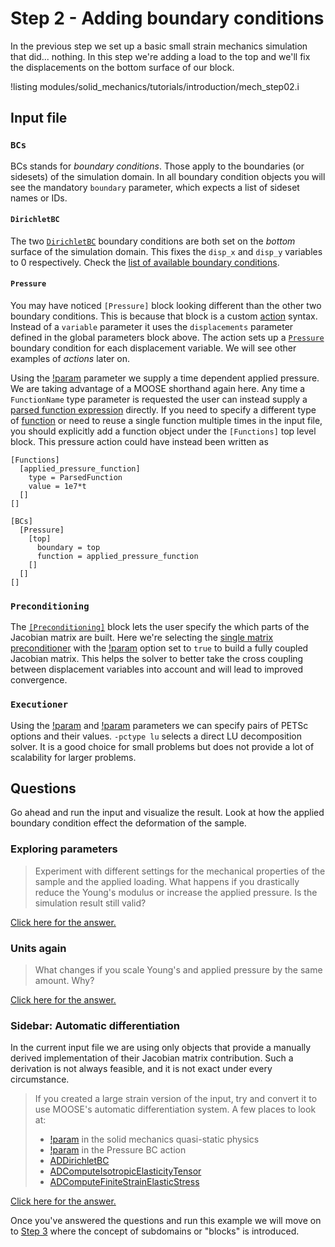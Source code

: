 # Step 2 - Adding boundary conditions

In the previous step we set up a basic small strain mechanics simulation that
did... nothing. In this step we're adding a load to the top and we'll fix the
displacements on the bottom surface of our block.

!listing modules/solid_mechanics/tutorials/introduction/mech_step02.i

## Input file

### `BCs`

BCs stands for *boundary conditions*. Those apply to the boundaries (or
sidesets) of the simulation domain. In all boundary condition objects you will
see the mandatory `boundary` parameter, which expects a list of sideset names or
IDs.

#### `DirichletBC`

The two [`DirichletBC`](DirichletBC.md) boundary conditions are both set on the
*bottom* surface of the simulation domain. This fixes the `disp_x` and `disp_y`
variables to 0 respectively. Check the
[list of available boundary conditions](tutorials/introduction/supplemental02.md).

#### `Pressure`

You may have noticed `[Pressure]` block looking different than the other two
boundary conditions. This is because that block is a custom
[action](PressureAction.md) syntax. Instead of a `variable` parameter it uses
the `displacements` parameter defined in the global parameters block above. The
action sets up a [`Pressure`](Pressure.md) boundary condition for each
displacement variable. We will see other examples of *actions* later on.

Using the [!param](/BCs/Pressure/PressureAction/function) parameter we supply a
time dependent applied pressure. We are taking advantage of a MOOSE shorthand
again here. Any time a `FunctionName` type parameter is requested the user can
instead supply a [parsed function expression](MooseParsedFunction.md) directly.
If you need to specify a different type of [function](Functions/index.md) or
need to reuse a single function multiple times in the input file, you should
explicitly add a function object under the `[Functions]` top level block. This
pressure action could have instead been written as

```
[Functions]
  [applied_pressure_function]
    type = ParsedFunction
    value = 1e7*t
  []
[]

[BCs]
  [Pressure]
    [top]
      boundary = top
      function = applied_pressure_function
    []
  []
[]

```

### `Preconditioning`

The [`[Preconditioning]`](syntax/Preconditioning/index.md) block lets the user
specify the which parts of the Jacobian matrix are built. Here we're selecting
the [single matrix preconditioner](SingleMatrixPreconditioner.md) with the
[!param](/Preconditioning/SMP/full) option set to `true` to build a fully
coupled Jacobian matrix. This helps the solver to better take the cross coupling
between displacement variables into account and will lead to improved
convergence.

### `Executioner`

Using the [!param](/Executioner/Transient/petsc_options_iname) and
[!param](/Executioner/Transient/petsc_options_value) parameters we can specify
pairs of PETSc options and their values. `-pctype lu` selects a direct LU
decomposition solver. It is a good choice for small problems  but does not provide
a lot of scalability for larger problems.

## Questions

Go ahead and run the input and visualize the result. Look at how the applied
boundary condition effect the deformation of the sample.

### Exploring parameters

> Experiment with different settings for the mechanical properties of the sample
> and the applied loading. What happens if you drastically reduce the Young's
> modulus or increase the applied pressure. Is the simulation result still valid?

[Click here for the answer.](solid_mechanics/tutorials/introduction/answer02a.md)

### Units again

> What changes if you scale Young's and applied pressure by the same amount. Why?

[Click here for the answer.](solid_mechanics/tutorials/introduction/answer02b.md)

### Sidebar: Automatic differentiation

In the current input file we are using only objects that provide a manually
derived implementation of their Jacobian matrix contribution. Such a derivation
is not always feasible, and it is not exact under every circumstance.

> If you created a large strain version of the input, try and convert it to use
> MOOSE's automatic differentiation system. A few places to look at:
>
> - [!param](/Physics/SolidMechanics/QuasiStatic/SolidMechanicsAction/use_automatic_differentiation) in the solid mechanics quasi-static physics
> - [!param](/BCs/Pressure/PressureAction/use_automatic_differentiation) in the Pressure BC action
> - [ADDirichletBC](ADDirichletBC.md)
> - [ADComputeIsotropicElasticityTensor](ComputeIsotropicElasticityTensor.md)
> - [ADComputeFiniteStrainElasticStress](ADComputeFiniteStrainElasticStress.md)

[Click here for the answer.](solid_mechanics/tutorials/introduction/answer02c.md)

Once you've answered the questions and run this example we will move on to
[Step 3](solid_mechanics/tutorials/introduction/step03.md) where the concept of subdomains or "blocks" is
introduced.
